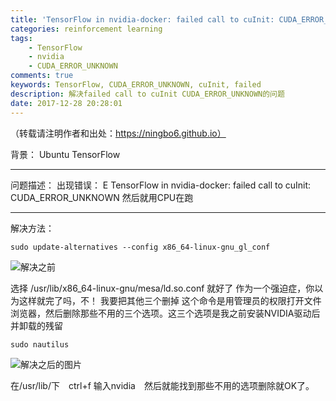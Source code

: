 ```yaml
---
title: 'TensorFlow in nvidia-docker: failed call to cuInit: CUDA_ERROR_UNKNOWN'
categories: reinforcement learning
tags: 
    - TensorFlow
    - nvidia
    - CUDA_ERROR_UNKNOWN
comments: true
keywords: TensorFlow, CUDA_ERROR_UNKNOWN, cuInit, failed
description: 解决failed call to cuInit CUDA_ERROR_UNKNOWN的问题
date: 2017-12-28 20:28:01
---
```

（转载请注明作者和出处：https://ningbo6.github.io）

背景：
Ubuntu
TensorFlow


----------


问题描述：
出现错误：
E TensorFlow in nvidia-docker: failed call to cuInit: CUDA_ERROR_UNKNOWN
然后就用CPU在跑


----------


解决方法：

```
sudo update-alternatives --config x86_64-linux-gnu_gl_conf
```

![解决之前](http://img.blog.csdn.net/20171228234716622?watermark/2/text/aHR0cDovL2Jsb2cuY3Nkbi5uZXQveW5iMTk5MzA0Mjg=/font/5a6L5L2T/fontsize/400/fill/I0JBQkFCMA==/dissolve/70/gravity/SouthEast)

选择 /usr/lib/x86_64-linux-gnu/mesa/ld.so.conf 
就好了
作为一个强迫症，你以为这样就完了吗，不！
我要把其他三个删掉
这个命令是用管理员的权限打开文件浏览器，然后删除那些不用的三个选项。这三个选项是我之前安装NVIDIA驱动后并卸载的残留
```
sudo nautilus 
```
![解决之后的图片](http://img.blog.csdn.net/20171228234629685?watermark/2/text/aHR0cDovL2Jsb2cuY3Nkbi5uZXQveW5iMTk5MzA0Mjg=/font/5a6L5L2T/fontsize/400/fill/I0JBQkFCMA==/dissolve/70/gravity/SouthEast)

在/usr/lib/下　ctrl+f 输入nvidia　然后就能找到那些不用的选项删除就OK了。